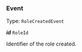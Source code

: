

### Event

Type: `RoleCreatedEvent`



  
<article>

***id*** `RoleId` 

Identifier of the role created.

</article>

